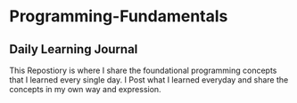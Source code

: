# **Programming-Fundamentals**

## **Daily Learning Journal**

This Repostiory is where I share the foundational programming concepts that I learned every single day. I Post what I learned everyday and share the concepts in my own way and expression. 
